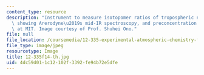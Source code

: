 ```yaml
---
content_type: resource
description: "Instrument to measure isotopomer ratios of tropospheric nitrous oxide,\
  \ showing Arerodyne\u2019s mid-IR spectroscopy, and preconcentration module developed\
  \ at MIT. Image courtesy of Prof. Shuhei Ono."
file: null
file_location: /coursemedia/12-335-experimental-atmospheric-chemistry-fall-2014/4dc59d011c12102f3392fe94b72e5dfe_12-335f14-th.jpg
file_type: image/jpeg
resourcetype: Image
title: 12-335f14-th.jpg
uid: 4dc59d01-1c12-102f-3392-fe94b72e5dfe
---
```

